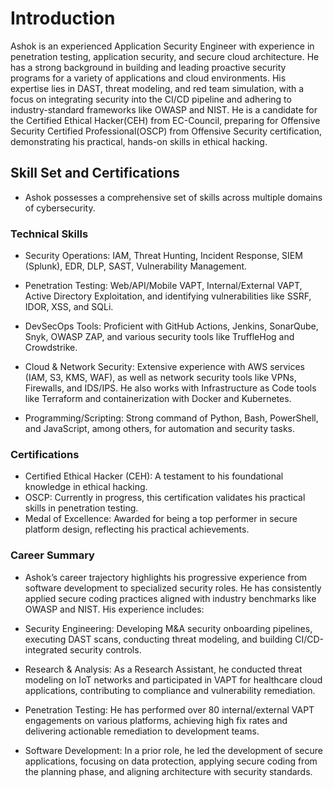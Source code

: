 # Introduction
Ashok is an experienced Application Security Engineer with experience in penetration testing, application security, and secure cloud architecture. He has a strong background in building and leading proactive security programs for a variety of applications and cloud environments. His expertise lies in DAST, threat modeling, and red team simulation, with a focus on integrating security into the CI/CD pipeline and adhering to industry-standard frameworks like OWASP and NIST. He is a candidate for the Certified Ethical Hacker(CEH) from EC-Council, preparing for Offensive Security Certified Professional(OSCP) from Offensive Security certification, demonstrating his practical, hands-on skills in ethical hacking.

## Skill Set and Certifications
- Ashok possesses a comprehensive set of skills across multiple domains of cybersecurity.
### Technical Skills
- Security Operations: IAM, Threat Hunting, Incident Response, SIEM (Splunk), EDR, DLP, SAST, Vulnerability Management.

- Penetration Testing: Web/API/Mobile VAPT, Internal/External VAPT, Active Directory Exploitation, and identifying vulnerabilities like SSRF, IDOR, XSS, and SQLi.

- DevSecOps Tools: Proficient with GitHub Actions, Jenkins, SonarQube, Snyk, OWASP ZAP, and various security tools like TruffleHog and Crowdstrike.

- Cloud & Network Security: Extensive experience with AWS services (IAM, S3, KMS, WAF), as well as network security tools like VPNs, Firewalls, and IDS/IPS. He also works with Infrastructure as Code tools like Terraform and containerization with Docker and Kubernetes.

- Programming/Scripting: Strong command of Python, Bash, PowerShell, and JavaScript, among others, for automation and security tasks.

### Certifications
- Certified Ethical Hacker (CEH): A testament to his foundational knowledge in ethical hacking.
- OSCP: Currently in progress, this certification validates his practical skills in penetration testing.
- Medal of Excellence: Awarded for being a top performer in secure platform design, reflecting his practical achievements.
### Career Summary
- Ashok’s career trajectory highlights his progressive experience from software development to specialized security roles. He has consistently applied secure coding practices aligned with industry benchmarks like OWASP and NIST. His experience includes:

- Security Engineering: Developing M&A security onboarding pipelines, executing DAST scans, conducting threat modeling, and building CI/CD-integrated security controls.
- Research & Analysis: As a Research Assistant, he conducted threat modeling on IoT networks and participated in VAPT for healthcare cloud applications, contributing to compliance and vulnerability remediation.
- Penetration Testing: He has performed over 80 internal/external VAPT engagements on various platforms, achieving high fix rates and delivering actionable remediation to development teams.
- Software Development: In a prior role, he led the development of secure applications, focusing on data protection, applying secure coding from the planning phase, and aligning architecture with security standards.